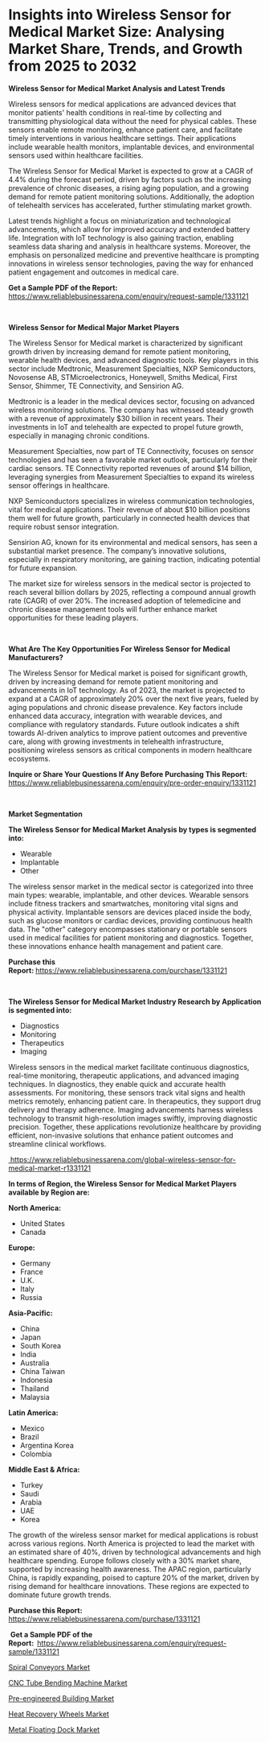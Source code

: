 <p><h1>Insights into Wireless Sensor for Medical Market Size: Analysing Market Share, Trends, and Growth from 2025 to 2032</h1></p><p><strong>Wireless Sensor for Medical Market Analysis and Latest Trends</strong></p>
<p><p>Wireless sensors for medical applications are advanced devices that monitor patients' health conditions in real-time by collecting and transmitting physiological data without the need for physical cables. These sensors enable remote monitoring, enhance patient care, and facilitate timely interventions in various healthcare settings. Their applications include wearable health monitors, implantable devices, and environmental sensors used within healthcare facilities.</p><p>The Wireless Sensor for Medical Market is expected to grow at a CAGR of 4.4% during the forecast period, driven by factors such as the increasing prevalence of chronic diseases, a rising aging population, and a growing demand for remote patient monitoring solutions. Additionally, the adoption of telehealth services has accelerated, further stimulating market growth. </p><p>Latest trends highlight a focus on miniaturization and technological advancements, which allow for improved accuracy and extended battery life. Integration with IoT technology is also gaining traction, enabling seamless data sharing and analysis in healthcare systems. Moreover, the emphasis on personalized medicine and preventive healthcare is prompting innovations in wireless sensor technologies, paving the way for enhanced patient engagement and outcomes in medical care.</p></p>
<p><strong>Get a Sample PDF of the Report:&nbsp;</strong> <a href="https://www.reliablebusinessarena.com/enquiry/request-sample/1331121?utm_campaign=3024&utm_medium=2&utm_source=Github&utm_content=ia&utm_term=26032025&utm_id=wireless-sensor-for-medical">https://www.reliablebusinessarena.com/enquiry/request-sample/1331121</a></p>
<p>&nbsp;</p>
<p><strong>Wireless Sensor for Medical Major Market Players</strong></p>
<p><p>The Wireless Sensor for Medical market is characterized by significant growth driven by increasing demand for remote patient monitoring, wearable health devices, and advanced diagnostic tools. Key players in this sector include Medtronic, Measurement Specialties, NXP Semiconductors, Novosense AB, STMicroelectronics, Honeywell, Smiths Medical, First Sensor, Shimmer, TE Connectivity, and Sensirion AG.</p><p>Medtronic is a leader in the medical devices sector, focusing on advanced wireless monitoring solutions. The company has witnessed steady growth with a revenue of approximately $30 billion in recent years. Their investments in IoT and telehealth are expected to propel future growth, especially in managing chronic conditions.</p><p>Measurement Specialties, now part of TE Connectivity, focuses on sensor technologies and has seen a favorable market outlook, particularly for their cardiac sensors. TE Connectivity reported revenues of around $14 billion, leveraging synergies from Measurement Specialties to expand its wireless sensor offerings in healthcare.</p><p>NXP Semiconductors specializes in wireless communication technologies, vital for medical applications. Their revenue of about $10 billion positions them well for future growth, particularly in connected health devices that require robust sensor integration.</p><p>Sensirion AG, known for its environmental and medical sensors, has seen a substantial market presence. The company’s innovative solutions, especially in respiratory monitoring, are gaining traction, indicating potential for future expansion.</p><p>The market size for wireless sensors in the medical sector is projected to reach several billion dollars by 2025, reflecting a compound annual growth rate (CAGR) of over 20%. The increased adoption of telemedicine and chronic disease management tools will further enhance market opportunities for these leading players.</p></p>
<p>&nbsp;</p>
<p><strong>What Are The Key Opportunities For Wireless Sensor for Medical Manufacturers?</strong></p>
<p><p>The Wireless Sensor for Medical market is poised for significant growth, driven by increasing demand for remote patient monitoring and advancements in IoT technology. As of 2023, the market is projected to expand at a CAGR of approximately 20% over the next five years, fueled by aging populations and chronic disease prevalence. Key factors include enhanced data accuracy, integration with wearable devices, and compliance with regulatory standards. Future outlook indicates a shift towards AI-driven analytics to improve patient outcomes and preventive care, along with growing investments in telehealth infrastructure, positioning wireless sensors as critical components in modern healthcare ecosystems.</p></p>
<p><strong>Inquire or Share Your Questions If Any Before Purchasing This Report:</strong> <a href="https://www.reliablebusinessarena.com/enquiry/pre-order-enquiry/1331121?utm_campaign=3024&utm_medium=2&utm_source=Github&utm_content=ia&utm_term=26032025&utm_id=wireless-sensor-for-medical">https://www.reliablebusinessarena.com/enquiry/pre-order-enquiry/1331121</a></p>
<p>&nbsp;</p>
<p><strong>Market Segmentation</strong></p>
<p><strong>The Wireless Sensor for Medical Market Analysis by types is segmented into:</strong></p>
<p><ul><li>Wearable</li><li>Implantable</li><li>Other</li></ul></p>
<p><p>The wireless sensor market in the medical sector is categorized into three main types: wearable, implantable, and other devices. Wearable sensors include fitness trackers and smartwatches, monitoring vital signs and physical activity. Implantable sensors are devices placed inside the body, such as glucose monitors or cardiac devices, providing continuous health data. The "other" category encompasses stationary or portable sensors used in medical facilities for patient monitoring and diagnostics. Together, these innovations enhance health management and patient care.</p></p>
<p><strong>Purchase this Report:&nbsp;</strong><a href="https://www.reliablebusinessarena.com/purchase/1331121?utm_campaign=3024&utm_medium=2&utm_source=Github&utm_content=ia&utm_term=26032025&utm_id=wireless-sensor-for-medical">https://www.reliablebusinessarena.com/purchase/1331121</a></p>
<p>&nbsp;</p>
<p><strong>The Wireless Sensor for Medical Market Industry Research by Application is segmented into:</strong></p>
<p><ul><li>Diagnostics</li><li>Monitoring</li><li>Therapeutics</li><li>Imaging</li></ul></p>
<p><p>Wireless sensors in the medical market facilitate continuous diagnostics, real-time monitoring, therapeutic applications, and advanced imaging techniques. In diagnostics, they enable quick and accurate health assessments. For monitoring, these sensors track vital signs and health metrics remotely, enhancing patient care. In therapeutics, they support drug delivery and therapy adherence. Imaging advancements harness wireless technology to transmit high-resolution images swiftly, improving diagnostic precision. Together, these applications revolutionize healthcare by providing efficient, non-invasive solutions that enhance patient outcomes and streamline clinical workflows.</p></p>
<p><a href="https://www.reliablebusinessarena.com/global-wireless-sensor-for-medical-market-r1331121?utm_campaign=3024&utm_medium=2&utm_source=Github&utm_content=ia&utm_term=26032025&utm_id=wireless-sensor-for-medical">&nbsp;https://www.reliablebusinessarena.com/global-wireless-sensor-for-medical-market-r1331121</a></p>
<p><strong>In terms of Region, the Wireless Sensor for Medical Market Players available by Region are:</strong></p>
<p>
    <p> <strong> North America: </strong>
        <ul>
            <li>United States</li>
            <li>Canada</li>
        </ul>
        </p> 
    <p> <strong> Europe: </strong>
        <ul>
            <li>Germany</li>
            <li>France</li>
            <li>U.K.</li>
            <li>Italy</li>
            <li>Russia</li>
        </ul>
        </p> 
    <p> <strong> Asia-Pacific: </strong>
        <ul>
            <li>China</li>
            <li>Japan</li>
            <li>South Korea</li>
            <li>India</li>
            <li>Australia</li>
            <li>China Taiwan</li>
            <li>Indonesia</li>
            <li>Thailand</li>
            <li>Malaysia</li>
        </ul>
        </p> 
    <p> <strong> Latin America: </strong>
        <ul>
            <li>Mexico</li>
            <li>Brazil</li>
            <li>Argentina Korea</li>
            <li>Colombia</li>
        </ul>
        </p> 
    <p> <strong> Middle East & Africa: </strong>
        <ul>
            <li>Turkey</li>
            <li>Saudi</li>
            <li>Arabia</li>
            <li>UAE</li>
            <li>Korea</li>
        </ul>
    </p>
    </p>
<p><p>The growth of the wireless sensor market for medical applications is robust across various regions. North America is projected to lead the market with an estimated share of 40%, driven by technological advancements and high healthcare spending. Europe follows closely with a 30% market share, supported by increasing health awareness. The APAC region, particularly China, is rapidly expanding, poised to capture 20% of the market, driven by rising demand for healthcare innovations. These regions are expected to dominate future growth trends.</p></p>
<p><strong>Purchase this Report: </strong><a href="https://www.reliablebusinessarena.com/purchase/1331121?utm_campaign=3024&utm_medium=2&utm_source=Github&utm_content=ia&utm_term=26032025&utm_id=wireless-sensor-for-medical">https://www.reliablebusinessarena.com/purchase/1331121</a></p>
<p>&nbsp;<strong>Get a Sample PDF of the Report:&nbsp;&nbsp;</strong><a href="https://www.reliablebusinessarena.com/enquiry/request-sample/1331121?utm_campaign=3024&utm_medium=2&utm_source=Github&utm_content=ia&utm_term=26032025&utm_id=wireless-sensor-for-medical">https://www.reliablebusinessarena.com/enquiry/request-sample/1331121</a></p>
<p><strong></strong></p>
<p><p><a href="https://www.linkedin.com/pulse/spiral-conveyors-market-analysis-report-competitive-strategies-4hexc?utm_campaign=3024&utm_medium=2&utm_source=Github&utm_content=ia&utm_term=26032025&utm_id=wireless-sensor-for-medical">Spiral Conveyors Market</a></p><p><a href="https://www.linkedin.com/pulse/comprehensive-report-cnc-tube-bending-machine-market-new-trends-gdpxc?utm_campaign=3024&utm_medium=2&utm_source=Github&utm_content=ia&utm_term=26032025&utm_id=wireless-sensor-for-medical">CNC Tube Bending Machine Market</a></p><p><a href="https://github.com/amoakuolaopa/Market-Research-Report-List-1/blob/main/pre-engineered-building-market.md?utm_campaign=3024&utm_medium=2&utm_source=Github&utm_content=ia&utm_term=26032025&utm_id=wireless-sensor-for-medical">Pre-engineered Building Market</a></p><p><a href="https://www.linkedin.com/pulse/revenue-analysis-heat-recovery-wheels-market-projected-xjqsc?utm_campaign=3024&utm_medium=2&utm_source=Github&utm_content=ia&utm_term=26032025&utm_id=wireless-sensor-for-medical">Heat Recovery Wheels Market</a></p><p><a href="https://www.linkedin.com/pulse/future-metal-floating-dock-market-trend-analysis-forecasted-nnvwe?utm_campaign=3024&utm_medium=2&utm_source=Github&utm_content=ia&utm_term=26032025&utm_id=wireless-sensor-for-medical">Metal Floating Dock Market</a></p></p>
